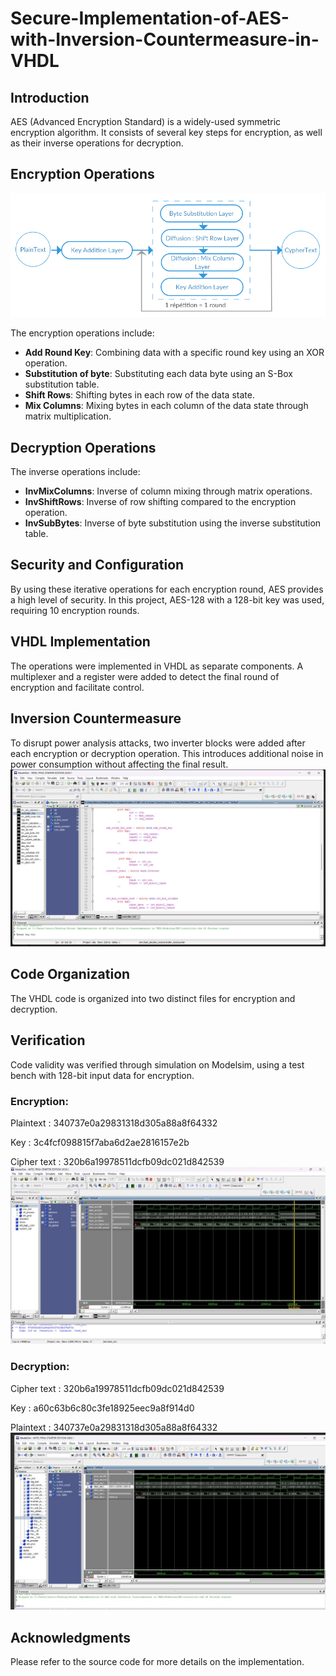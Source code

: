 # Secure-Implementation-of-AES-with-Inversion-Countermeasure-in-VHDL

## Introduction
AES (Advanced Encryption Standard) is a widely-used symmetric encryption algorithm. It consists of several key steps for encryption, as well as their inverse operations for decryption.

## Encryption Operations
![Example Image0](Images/AES.png)

The encryption operations include:
- **Add Round Key**: Combining data with a specific round key using an XOR operation.
- **Substitution of byte**: Substituting each data byte using an S-Box substitution table.
- **Shift Rows**: Shifting bytes in each row of the data state.
- **Mix Columns**: Mixing bytes in each column of the data state through matrix multiplication.



## Decryption Operations
The inverse operations include:
- **InvMixColumns**: Inverse of column mixing through matrix operations.
- **InvShiftRows**: Inverse of row shifting compared to the encryption operation.
- **InvSubBytes**: Inverse of byte substitution using the inverse substitution table.

## Security and Configuration
By using these iterative operations for each encryption round, AES provides a high level of security. In this project, AES-128 with a 128-bit key was used, requiring 10 encryption rounds.

## VHDL Implementation
The operations were implemented in VHDL as separate components. A multiplexer and a register were added to detect the final round of encryption and facilitate control.

## Inversion Countermeasure
To disrupt power analysis attacks, two inverter blocks were added after each encryption or decryption operation. This introduces additional noise in power consumption without affecting the final result.
![Example Image1](Images/inv.png)
## Code Organization
The VHDL code is organized into two distinct files for encryption and decryption. 

## Verification
Code validity was verified through simulation on Modelsim, using a test bench with 128-bit input data for encryption.
### Encryption: 
Plaintext : 340737e0a29831318d305a88a8f64332

Key : 3c4fcf098815f7aba6d2ae2816157e2b

Cipher text : 320b6a19978511dcfb09dc021d842539
![Example Image3](Images/inc1.jpg)
### Decryption:
Cipher text : 320b6a19978511dcfb09dc021d842539

Key : a60c63b6c80c3fe18925eec9a8f914d0

Plaintext : 340737e0a29831318d305a88a8f64332
![Example Image4](Images/des1.jpg)


## Acknowledgments
Please refer to the source code for more details on the implementation.
